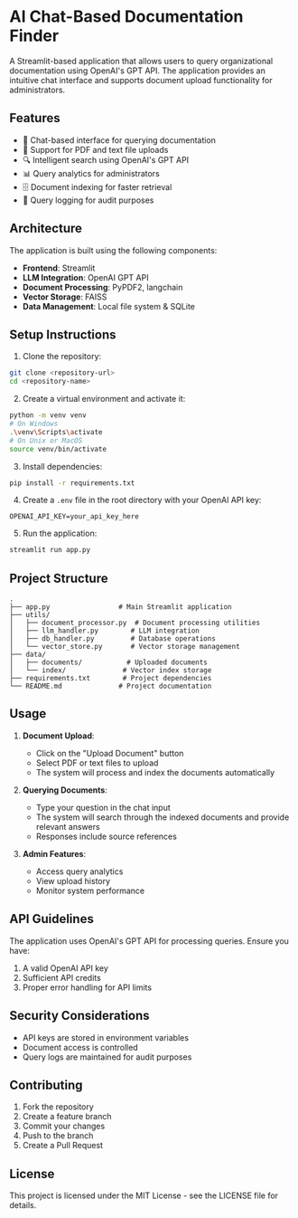 # AI Chat-Based Documentation Finder

A Streamlit-based application that allows users to query organizational documentation using OpenAI's GPT API. The application provides an intuitive chat interface and supports document upload functionality for administrators.

## Features

- 💬 Chat-based interface for querying documentation
- 📄 Support for PDF and text file uploads
- 🔍 Intelligent search using OpenAI's GPT API
- 📊 Query analytics for administrators
- 🗄️ Document indexing for faster retrieval
- 📝 Query logging for audit purposes

## Architecture

The application is built using the following components:

- **Frontend**: Streamlit
- **LLM Integration**: OpenAI GPT API
- **Document Processing**: PyPDF2, langchain
- **Vector Storage**: FAISS
- **Data Management**: Local file system & SQLite

## Setup Instructions

1. Clone the repository:
```bash
git clone <repository-url>
cd <repository-name>
```

2. Create a virtual environment and activate it:
```bash
python -m venv venv
# On Windows
.\venv\Scripts\activate
# On Unix or MacOS
source venv/bin/activate
```

3. Install dependencies:
```bash
pip install -r requirements.txt
```

4. Create a `.env` file in the root directory with your OpenAI API key:
```
OPENAI_API_KEY=your_api_key_here
```

5. Run the application:
```bash
streamlit run app.py
```

## Project Structure

```
.
├── app.py                 # Main Streamlit application
├── utils/
│   ├── document_processor.py  # Document processing utilities
│   ├── llm_handler.py        # LLM integration
│   ├── db_handler.py         # Database operations
│   └── vector_store.py       # Vector storage management
├── data/
│   ├── documents/           # Uploaded documents
│   └── index/              # Vector index storage
├── requirements.txt        # Project dependencies
└── README.md              # Project documentation
```

## Usage

1. **Document Upload**:
   - Click on the "Upload Document" button
   - Select PDF or text files to upload
   - The system will process and index the documents automatically

2. **Querying Documents**:
   - Type your question in the chat input
   - The system will search through the indexed documents and provide relevant answers
   - Responses include source references

3. **Admin Features**:
   - Access query analytics
   - View upload history
   - Monitor system performance

## API Guidelines

The application uses OpenAI's GPT API for processing queries. Ensure you have:

1. A valid OpenAI API key
2. Sufficient API credits
3. Proper error handling for API limits

## Security Considerations

- API keys are stored in environment variables
- Document access is controlled
- Query logs are maintained for audit purposes

## Contributing

1. Fork the repository
2. Create a feature branch
3. Commit your changes
4. Push to the branch
5. Create a Pull Request

## License

This project is licensed under the MIT License - see the LICENSE file for details. 